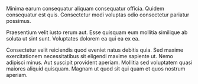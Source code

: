 Minima earum consequatur aliquam consequatur officia. Quidem consequatur est quis. Consectetur modi voluptas odio consectetur pariatur possimus.
 Praesentium velit iusto rerum aut. Esse quisquam eum mollitia similique ab soluta ut sint sunt. Voluptates dolorem ea qui ea ex ea.
 Consectetur velit reiciendis quod eveniet natus debitis quia. Sed maxime exercitationem necessitatibus sit eligendi maxime sapiente ut. Nemo adipisci minus. Aut suscipit provident aperiam. Mollitia sed voluptatem quasi maiores aliquid quisquam. Magnam ut quod sit qui quam et quos nostrum aperiam.